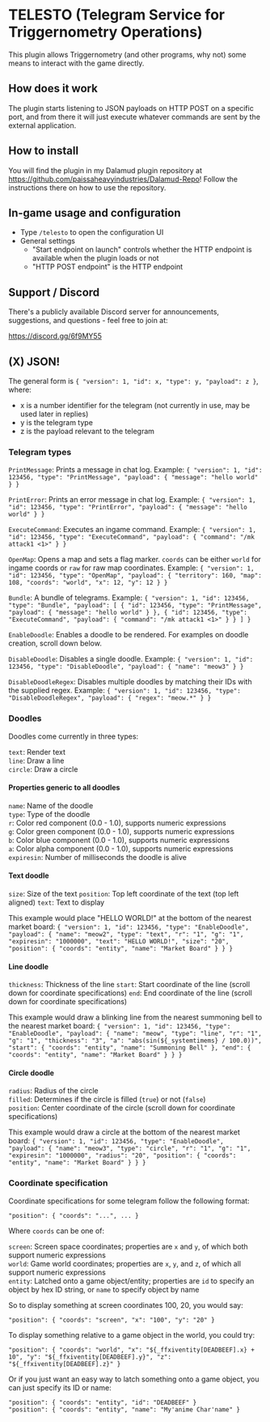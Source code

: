 # TELESTO (Telegram Service for Triggernometry Operations)

This plugin allows Triggernometry (and other programs, why not) some means to interact with the game directly.

## How does it work

The plugin starts listening to JSON payloads on HTTP POST on a specific port, and from there it will just execute whatever commands are sent by the external application.

## How to install

You will find the plugin in my Dalamud plugin repository at https://github.com/paissaheavyindustries/Dalamud-Repo! Follow the instructions there on how to use the repository.

## In-game usage and configuration

* Type `/telesto` to open the configuration UI
* General settings
  * "Start endpoint on launch" controls whether the HTTP endpoint is available when the plugin loads or not
  * "HTTP POST endpoint" is the HTTP endpoint

## Support / Discord

There's a publicly available Discord server for announcements, suggestions, and questions - feel free to join at:

https://discord.gg/6f9MY55

## (X) JSON!

The general form is `{ "version": 1, "id": x, "type": y, "payload": z }`, where:

* x is a number identifier for the telegram (not currently in use, may be used later in replies)
* y is the telegram type
* z is the payload relevant to the telegram

### Telegram types

`PrintMessage`: Prints a message in chat log.
Example: `{ "version": 1, "id": 123456, "type": "PrintMessage", "payload": { "message": "hello world" } }`

`PrintError`: Prints an error message in chat log.
Example: `{ "version": 1, "id": 123456, "type": "PrintError", "payload": { "message": "hello world" } }`

`ExecuteCommand`: Executes an ingame command.
Example: `{ "version": 1, "id": 123456, "type": "ExecuteCommand", "payload": { "command": "/mk attack1 <1>" } }`

`OpenMap`: Opens a map and sets a flag marker. `coords` can be either `world` for ingame coords or `raw` for raw map coordinates.
Example: `{ "version": 1, "id": 123456, "type": "OpenMap", "payload": { "territory": 160, "map": 108, "coords": "world", "x": 12, "y": 12 } }`

`Bundle`: A bundle of telegrams.
Example: `{ "version": 1, "id": 123456, "type": "Bundle", "payload": [ { "id": 123456, "type": "PrintMessage", "payload": { "message": "hello world" } }, { "id": 123456, "type": "ExecuteCommand", "payload": { "command": "/mk attack1 <1>" } } ] }`

`EnableDoodle`: Enables a doodle to be rendered. For examples on doodle creation, scroll down below.

`DisableDoodle`: Disables a single doodle.
Example: `{ "version": 1, "id": 123456, "type": "DisableDoodle", "payload": { "name": "meow3" } }`

`DisableDoodleRegex`: Disables multiple doodles by matching their IDs with the supplied regex.
Example: `{ "version": 1, "id": 123456, "type": "DisableDoodleRegex", "payload": { "regex": "meow.*" } }`

### Doodles

Doodles come currently in three types:

`text`: Render text  
`line`: Draw a line  
`circle`: Draw a circle

#### Properties generic to all doodles

`name`: Name of the doodle  
`type`: Type of the doodle  
`r`: Color red component (0.0 - 1.0), supports numeric expressions  
`g`: Color green component (0.0 - 1.0), supports numeric expressions  
`b`: Color blue component (0.0 - 1.0), supports numeric expressions  
`a`: Color alpha component (0.0 - 1.0), supports numeric expressions  
`expiresin`: Number of milliseconds the doodle is alive

#### Text doodle

`size`: Size of the text
`position`: Top left coordinate of the text (top left aligned)
`text`: Text to display

This example would place "HELLO WORLD!" at the bottom of the nearest market board: `{ "version": 1, "id": 123456, "type": "EnableDoodle", "payload": { "name": "meow2", "type": "text", "r": "1", "g": "1", "expiresin": "1000000", "text": "HELLO WORLD!", "size": "20", "position": { "coords": "entity", "name": "Market Board" } } }`

#### Line doodle

`thickness`: Thickness of the line
`start`: Start coordinate of the line (scroll down for coordinate specifications)
`end`: End coordinate of the line (scroll down for coordinate specifications)

This example would draw a blinking line from the nearest summoning bell to the nearest market board: `{ "version": 1, "id": 123456, "type": "EnableDoodle", "payload": { "name": "meow", "type": "line", "r": "1", "g": "1", "thickness": "3", "a": "abs(sin(${_systemtimems} / 100.0))", "start": { "coords": "entity", "name": "Summoning Bell" }, "end": { "coords": "entity", "name": "Market Board" } } }`

#### Circle doodle

`radius`: Radius of the circle  
`filled`: Determines if the circle is filled (`true`) or not (`false`)  
`position`: Center coordinate of the circle (scroll down for coordinate specifications)

This example would draw a circle at the bottom of the nearest market board: `{ "version": 1, "id": 123456, "type": "EnableDoodle", "payload": { "name": "meow3", "type": "circle", "r": "1", "g": "1", "expiresin": "1000000", "radius": "20", "position": { "coords": "entity", "name": "Market Board" } } }`

### Coordinate specification

Coordinate specifications for some telegram follow the following format:

`"position": { "coords": "...", ... }`

Where `coords` can be one of:

`screen`: Screen space coordinates; properties are `x` and `y`, of which both support numeric expressions  
`world`: Game world coordinates; properties are `x`, `y`, and `z`, of which all support numeric expressions  
`entity`: Latched onto a game object/entity; properties are `id` to specify an object by hex ID string, or `name` to specify object by name

So to display something at screen coordinates 100, 20, you would say:

`"position": { "coords": "screen", "x": "100", "y": "20" }`

To display something relative to a game object in the world, you could try:

`"position": { "coords": "world", "x": "${_ffxiventity[DEADBEEF].x} + 10", "y": "${_ffxiventity[DEADBEEF].y}", "z": "${_ffxiventity[DEADBEEF].z}" }`

Or if you just want an easy way to latch something onto a game object, you can just specify its ID or name:

`"position": { "coords": "entity", "id": "DEADBEEF" }`  
`"position": { "coords": "entity", "name": "My'anime Char'name" }`
